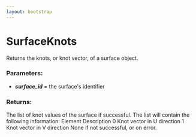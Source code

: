 ```yaml
---
layout: bootstrap
---
```


# SurfaceKnots

Returns the knots, or knot vector, of a surface object.
          

### Parameters:

- ***surface_id*** = the surface's identifier
        

### Returns:


The list of knot values of the surface if successful. The list will
contain the following information:
Element     Description
  0         Knot vector in U direction
  1         Knot vector in V direction
None if not successful, or on error.
        


